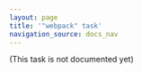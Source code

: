 ```yaml
---
layout: page
title: '"webpack" task'
navigation_source: docs_nav
---
```


(This task is not documented yet)
